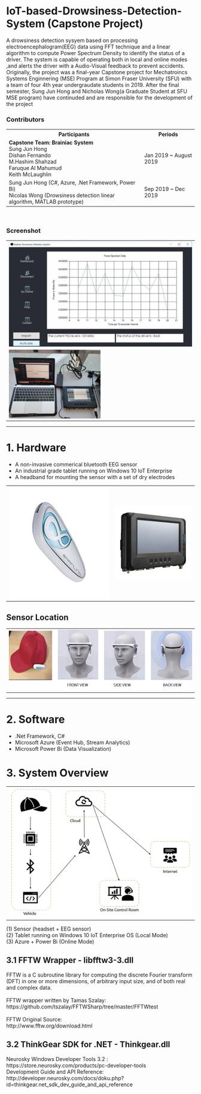 # IoT-based-Drowsiness-Detection-System (Capstone Project)
A drowsiness detection sysyem based on processing electroencephalogram(EEG) data using FFT technique and a linear algorithm to compute Power Spectrum Density to identify the status of a driver. The system is capable of operating both in local and online modes ,and alerts the driver with a Audio-Visual feedback to prevent accidents. Originally, the project was a final-year Capstone project for Mechatroincs Systems Enginnering (MSE) Program at Simon Fraser University (SFU) with a team of four 4th year undergraudate students in 2019. After the final semester, Sung Jun Hong and Nicholas Wong(a Graduate Student at SFU MSE program) have continuded and are responsible for the development of the project <br>

<h3> Contributors </h3>
<table align = "center" width = "50%" >
  <tr> <th> Participants </th> <th> Periods </tr>
  <tr><td> <b> Capstone Team: Brainiac System </b> <br> Sung Jun Hong <br> Dishan Fernando <br> M.Hashim Shahzad <br> Faruque Al Mahumud <br> Keith McLaughlin </td> 
  <td> Jan 2019 ~ August 2019 </td> </tr>
  <tr> <td> Sung Jun Hong (C#, Azure, .Net Framework, Power Bi) <br> Nicolas Wong (Drowsiness detection linear algorithm, MATLAB prototype) </td> <td> Sep 2019 ~ Dec 2019 </td> </tr>
</table>
  
<br>

<h3> Screenshot </h3>
<table align="center">
  <tr align="center"><td><img src ='img/demogif.gif'></td></tr>
  <tr> <td><img src = 'img/system.jpg' width="50%" ></td></tr>
</table>
<hr>

<h1>1. Hardware</h1>
<ul type ="disk">
  <li>A non-invasive commerical bluetooth EEG sensor </li>
  <li>An industrial grade tablet running on Windows 10 IoT Enterprise</li>
  <li>A headband for mounting the sensor with a set of dry electrodes</li>
</ul>
<table>
  <tr align="center"><td> <img src ='img/eegsensor.jpg' width="300px" height="300px"> </td> <td> <img src='img/mt7000.jpg'> </td></tr>
</table>

<h2> Sensor Location </h2>
<table align="center">
  <tr><td> <img src = 'img/sensorlocation.jpg'> </td></tr>
</table>
<hr>

<h1>2. Software</h1>
<ul type="disk">
  <li>.Net Framework, C#</li>
  <li>Microsoft Azure (Event Hub, Stream Analytics)</li>
  <li>Microsoft Power Bi (Data Visualization) </li>
</ul>

<h1>3. System Overview</h1>
<table>
  <tr><td><img src='img/systemdesign.png'></td></tr>
</table>
(1) Sensor (headset + EEG sensor) <br>
(2) Tablet running on Windows 10 IoT Enterprise OS (Local Mode) <br>
(3) Azure + Power Bi (Online Mode) <br>

<H2> 3.1 FFTW Wrapper - libfftw3-3.dll </H2>
FFTW is a C subroutine library for computing the discrete Fourier transform (DFT) in one or more dimensions, of arbitrary input size, and of both real and complex data.<br>
<br>
FFTW wrapper written by Tamas Szalay:<br>
https://github.com/tszalay/FFTWSharp/tree/master/FFTWtest<br>
<br>
FFTW Original Source:<br>
http://www.fftw.org/download.html<br>

<H2> 3.2 ThinkGear SDK for .NET - Thinkgear.dll </H2>
Neurosky Windows Developer Tools 3.2 : https://store.neurosky.com/products/pc-developer-tools <br>
Development Guide and API Reference: http://developer.neurosky.com/docs/doku.php?id=thinkgear.net_sdk_dev_guide_and_api_reference
